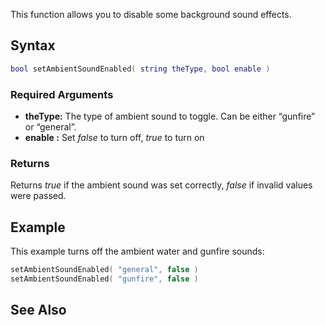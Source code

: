 This function allows you to disable some background sound effects.

Syntax
------

``` lua
bool setAmbientSoundEnabled( string theType, bool enable )
```

### Required Arguments

-   **theType:** The type of ambient sound to toggle. Can be either “gunfire” or “general”.
-   **enable :** Set *false* to turn off, *true* to turn on

### Returns

Returns *true* if the ambient sound was set correctly, *false* if invalid values were passed.

Example
-------

This example turns off the ambient water and gunfire sounds:

``` lua
setAmbientSoundEnabled( "general", false )
setAmbientSoundEnabled( "gunfire", false )
```

See Also
--------
